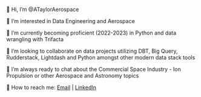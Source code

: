 👋 Hi, I’m @ATaylorAerospace

👀 I’m interested in Data Engineering and Aerospace

🌱 I’m currently becoming proficient (2022-2023) in Python and data wrangling with Trifacta

💞️ I’m looking to collaborate on data projects utilizing DBT, Big Query, Rudderstack, Lightdash and Python amongst other modern data stack tools

🚀 I’m always ready to chat about the Commercial Space Industry - Ion Propulsion or other Aerospace and Astronomy topics

📨 How to reach me: <a href = "mailto: ameedtaylor@gmail.com">Email</a> |  <a href = "https://www.linkedin.com/in/ameedtaylor">LinkedIn</a>
